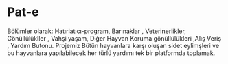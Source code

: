 # Pat-e
Bölümler olarak: Hatırlatıcı-program, Barınaklar , Veterinerlikler, Gönüllülükller , Vahşi yaşam,  Diğer Hayvan Koruma gönüllülükleri ,Alış Veriş , Yardım Butonu. Projemiz Bütün hayvanlara karşı oluşan sidet eylimşleri ve bu hayvanlara yapılabilecek her türlü yardımı tek bir platformda toplamak.
